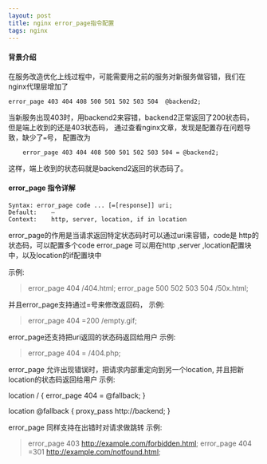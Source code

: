 ```yaml
---
layout: post
title: nginx error_page指令配置
tags: nginx
---
```


#### 背景介绍
在服务改造优化上线过程中，可能需要用之前的服务对新服务做容错，我们在nginx代理层增加了

```
error_page 403 404 408 500 501 502 503 504  @backend2;

```

当新服务出现403时，用backend2来容错，backend2正常返回了200状态码，但是端上收到的还是403状态码，
通过查看nginx文章，发现是配置存在问题导致，缺少了`=`号，
配置改为

```
    error_page 403 404 408 500 501 502 503 504 = @backend2;

```
这样，端上收到的状态码就是backend2返回的状态码了。

#### error_page 指令详解

```
Syntax: error_page code ... [=[response]] uri;
Default:    —
Context:    http, server, location, if in location
```
error_page的作用是当请求返回特定状态码时可以通过uri来容错，code是 http的状态码，可以配置多个code
error_page 可以用在http ,server ,location配置块中，以及location的if配置块中

示例:
> error_page 404             /404.html;
  error_page 500 502 503 504 /50x.html;

并且error_page支持通过=号来修改返回码，
示例:
>error_page 404 =200 /empty.gif;

error_page还支持把uri返回的状态码返回给用户
示例:
>error_page 404 = /404.php;

error_page 允许出现错误时，把请求内部重定向到另一个location, 并且把新location的状态码返回给用户
示例:
>
location / {
    error_page 404 = @fallback;
}

location @fallback {
    proxy_pass http://backend;
}

error_page 同样支持在出错时对请求做跳转
示例:
> error_page 403      http://example.com/forbidden.html;
error_page 404 =301 http://example.com/notfound.html;

